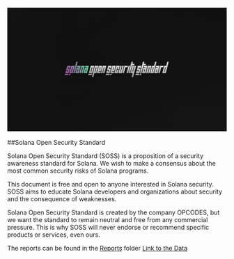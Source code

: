 ![logo](./assets/logo.png)

##Solana Open Security Standard

Solana Open Security Standard (SOSS) is a proposition of a security awareness standard for Solana. We wish to make a consensus about the most common security risks of Solana programs.

This document is free and open to anyone interested in Solana security. SOSS aims to educate Solana developers and organizations about security and the consequence of weaknesses.

Solana Open Security Standard is created by the company OPCODES, but we want the standard to remain neutral and free from any commercial pressure. This is why SOSS will never endorse or recommend specific products or services, even ours.

The reports can be found in the [Reports](./Reports) folder 
[Link to the Data](https://docs.google.com/spreadsheets/d/1RSMeMVelBddjJbStoFjjolHdUIAc2vgVYR8pGYES9o0/)